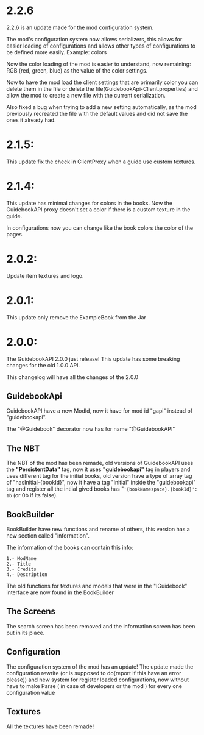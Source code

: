 # 2.2.6

2.2.6 is an update made for the mod configuration system.

The mod's configuration system now allows serializers, this allows for easier loading of configurations and allows other types of configurations to be defined more easily. Example: colors

Now the color loading of the mod is easier to understand, now remaining: RGB (red, green, blue) as the value of the color settings.

Now to have the mod load the client settings that are primarily color you can delete them in the file or delete the file(GuidebookApi-Client.properties) and allow the mod to create a new file with the current serialization.

Also fixed a bug when trying to add a new setting automatically, as the mod previously recreated the file with the default values and did not save the ones it already had.
# 2.1.5:

This update fix the check in ClientProxy when a guide use custom textures.


# 2.1.4:

This update has minimal changes for colors in the books. Now the GuidebookAPI proxy doesn't set a color if there is a custom texture in the guide.

In configurations now you can change like the book colors the color of the pages.

# 2.0.2:

Update item textures and logo.

# 2.0.1:

This update only remove the ExampleBook from the Jar

# 2.0.0:

The GuidebookAPI 2.0.0 just release! This update has some breaking changes for the old 1.0.0 API.

This changelog will have all the changes of the 2.0.0

## GuidebookApi

GuidebookAPI have a new ModId, now it have for mod id "gapi" instead of "guidebookapi".

The "@Guidebook" decorator now has for name "@GuidebookAPI"

## The NBT

The NBT of the mod has been remade, old versions of GuidebookAPI uses the **"PersistentData"** tag, now it uses **"guidebookapi"** tag in players and uses different tag for the initial books,
old version have a type of array tag of "hasInitial-{bookId}", now it have a tag "initial" inside the "guidebookapi" tag and register all the intiial gived books has "`'{bookNamespace}.{bookId}': 1b` (or 0b if its false).

## BookBuilder

BookBuilder have new functions and rename of others, this version has a new section called "information".

The information of the books can contain this info:
```
1.- ModName
2.- Title
3.- Credits
4.- Description
```

The old functions for textures and models that were in the "IGuidebook" interface are now found in the BookBuilder

## The Screens

The search screen has been removed and the information screen has been put in its place.

## Configuration

The configuration system of the mod has an update! The update made the configuration rewrite (or is supposed to do(report if this have an error please)) and new system for register loaded configurations, now without have to make Parse ( in case of developers or the mod ) for every one configuration value

## Textures

All the textures have been remade!